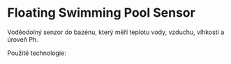 # Floating Swimming Pool Sensor
Voděodolný senzor do bazénu, který měří teplotu vody, vzduchu, vlhkosti a úroveň Ph.


Použité technologie: 
